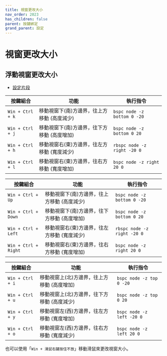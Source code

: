 ```yaml
---
title: 視窗更改大小
nav_order: 2023
has_children: false
parent: 按鍵綁定
grand_parent: 設定
---
```



# 視窗更改大小

## 浮動視窗更改大小

* [設定片段](https://github.com/samwhelp/note-about-bspwm/blob/gh-pages/_demo/config/bspwm-config/main/config/bspwm/share/gen/sxhkd-gen-rc/Section/Keybind/Window/Resize.conf)


| 按鍵組合         | 功能                                        | 執行指令                                  |
| ---------------- | ------------------------------------------- | ----------------------------------------- |
| `Win + Ctrl + k` | 移動視窗下(南)方邊界，往上方移動 (高度減少) | `bspc node -z bottom 0 -20`  |
| `Win + Ctrl + j` | 移動視窗下(南)方邊界，往下方移動 (高度增加) | `bspc node -z bottom 0 20`    |
| `Win + Ctrl + h` | 移動視窗右(東)方邊界，往左方移動 (寬度減少) | `rbspc node -z right -20 0`   |
| `Win + Ctrl + l` | 移動視窗右(東)方邊界，往右方移動 (寬度增加) | `bspc node -z right 20 0`     |


| 按鍵組合             | 功能                                        | 執行指令                                  |
| -------------------- | ------------------------------------------- | ----------------------------------------- |
| `Win + Ctrl + Up`    | 移動視窗下(南)方邊界，往上方移動 (高度減少) | `bspc node -z bottom 0 -20`  |
| `Win + Ctrl + Down`  | 移動視窗下(南)方邊界，往下方移動 (高度增加) | `bspc node -z bottom 0 20`    |
| `Win + Ctrl + Left`  | 移動視窗右(東)方邊界，往左方移動 (寬度減少) | `rbspc node -z right -20 0`   |
| `Win + Ctrl + Right` | 移動視窗右(東)方邊界，往右方移動 (寬度增加) | `bspc node -z right 20 0`     |


| 按鍵組合             | 功能                                        | 執行指令                                  |
| -------------------- | ------------------------------------------- | ----------------------------------------- |
| `Win + Ctrl + i`    | 移動視窗上(北)方邊界，往上方移動 (高度增加) | `bspc node -z top 0 -20`  |
| `Win + Ctrl + u`  | 移動視窗上(北)方邊界，往下方移動 (高度減少) | `bspc node -z top 0 20`    |
| `Win + Ctrl + y`  | 移動視窗左(西)方邊界，往左方移動 (寬度增加) | `bspc node -z left -20 0`   |
| `Win + Ctrl + o` | 移動視窗左(西)方邊界，往右方移動 (寬度減少) | `bspc node -z left 20 0`     |


也可以使用「`Win + 滑鼠右鍵按住不放`」移動滑鼠來更改視窗大小。
